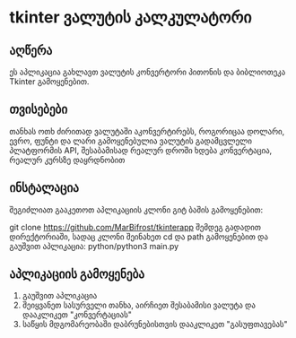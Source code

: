 # tkinter ვალუტის კალკულატორი

## აღწერა
ეს აპლიკაცია გახლავთ ვალუტის კონვერტორი პითონის და ბიბლიოთეკა Tkinter გამოყენებით. 

## თვისებები
თანხას ოთხ ძირითად ვალუტაში აკონვერტირებს, როგორიცაა დოლარი, ევრო, ფუნტი და ლარი
გამოყენებულია ვალუტის გადამცვლელი პლატფორმის API, შესაბამისად რეალურ დროში ხდება კონვერტაცია, რეალურ კურსზე დაყრდნობით

## ინსტალაცია
შეგიძლიათ გააკეთოთ აპლიკაციის კლონი გიტ ბაშის გამოყენებით:

git clone https://github.com/MarBifrost/tkinterapp
შემდეგ გადადით დირექტორიაში, სადაც კლონი შეინახეთ cd და path გამოყენებით
და გაუშვით აპლიკაცია:
python/python3 main.py

## აპლიკაციის გამოყენება
1. გაუშვით აპლიკაცია
2. შეიყვანეთ სასურველი თანხა, აირჩიეთ შესაბამისი ვალუტა და დააკლიკეთ "კონვერტაციას"
3. საწყის მდგომარეობაში დაბრუნებისთვის დააკლიკეთ "გასუფთავებას" 
